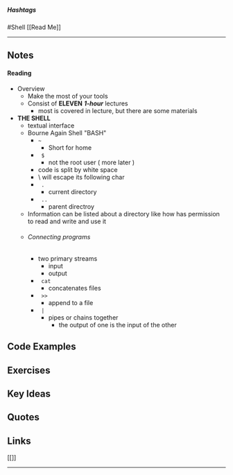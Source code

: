 

##### Hashtags
#Shell
[[Read Me]]

---
## Notes
#### Reading
- Overview
	- Make the most of your tools
	- Consist of **ELEVEN** ***1-hour*** lectures
		- most is covered in lecture, but there are some materials
- **THE SHELL**
	- textual interface
	- Bourne Again Shell "BASH"
		- <code>~</code>
			- Short for home
		- <code> $ </code>
			- not the root user ( more later )
		- code is split by white space
		- \ will escape its following char
		- <code> . </code>
			- current directory
		- <code> .. </code>
			- parent directroy
	- Information can be listed about a directory like how has permission to read and write and use it
	- ###### Connecting programs
		- two primary streams
			- input 
			- output
		- <code> cat </code>
			- concatenates files
		- <code> >> </code> 
			- append to a file
		- <code> | </code>
			- pipes or chains together
				- the output of one is the input of the other
## Code Examples

## Exercises

## Key Ideas

## Quotes

## Links

[[]]

---

